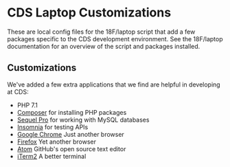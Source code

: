# CDS Laptop Customizations

These are local config files for the 18F/laptop script that add a few packages specific
to the CDS development environment.  See the 18F/laptop documentation for an overview
of the script and packages installed.

## Customizations

We've added a few extra applications that we find are helpful in developing at CDS:
- PHP 7.1
- [Composer](https://getcomposer.org) for installing PHP packages
- [Sequel Pro](https://www.sequelpro.com/) for working with MySQL databases
- [Insomnia](https://insomnia.rest/) for testing APIs
- [Google Chrome](https://www.google.com/chrome/index.html) Just another browser
- [Firefox](https://www.mozilla.org/en-US/firefox/new/) Yet another browser 
- [Atom](https://atom.io/) GitHub's open source text editor
- [iTerm2](http://iterm2.com/) A better terminal
